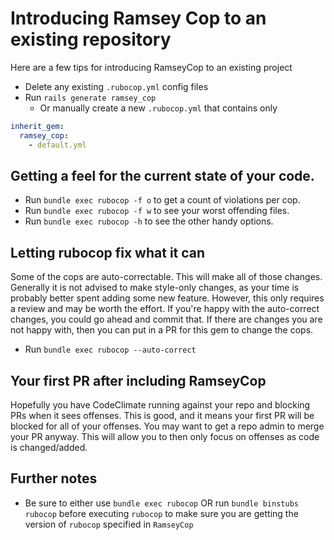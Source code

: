 # Introducing Ramsey Cop to an existing repository

Here are a few tips for introducing RamseyCop to an existing project

* Delete any existing `.rubocop.yml` config files
* Run `rails generate ramsey_cop`
  * Or manually create a new `.rubocop.yml` that contains only

```yaml
inherit_gem:
  ramsey_cop:
    - default.yml
```

## Getting a feel for the current state of your code.
* Run `bundle exec rubocop -f o` to get a count of violations per cop.
* Run `bundle exec rubocop -f w` to see your worst offending files.
* Run `bundle exec rubocop -h` to see the other handy options.

## Letting rubocop fix what it can
Some of the cops are auto-correctable. This will make all of those changes. Generally it is not advised to make style-only changes, as your time is probably better spent adding some new feature. However, this only requires a review and may be worth the effort. If you're happy with the auto-correct changes, you could go ahead and commit that. If there are changes you are not happy with, then you can put in a PR for this gem to change the cops.

* Run `bundle exec rubocop --auto-correct`

## Your first PR after including RamseyCop
Hopefully you have CodeClimate running against your repo and blocking PRs when it sees offenses. This is good, and it means your first PR will be blocked for all of your offenses. You may want to get a repo admin to merge your PR anyway. This will allow you to then only focus on offenses as code is changed/added.

## Further notes
* Be sure to either use `bundle exec rubocop` OR run `bundle binstubs rubocop` before executing `rubocop` to make sure you are getting the version of `rubocop` specified in `RamseyCop`
